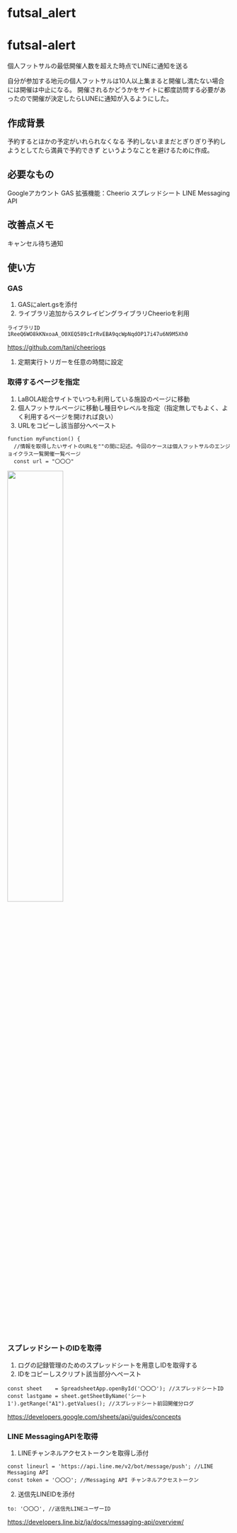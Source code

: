 # futsal_alert
# futsal-alert
個人フットサルの最低開催人数を超えた時点でLINEに通知を送る

自分が参加する地元の個人フットサルは10人以上集まると開催し満たない場合には開催は中止になる。
開催されるかどうかをサイトに都度訪問する必要があったので開催が決定したらLUNEに通知が入るようにした。




##  作成背景
  予約するとほかの予定がいれられなくなる
  予約しないままだとぎりぎり予約しようとしてたら満員で予約できず
  というようなことを避けるために作成。
  
  
  
##  必要なもの
  Googleアカウント
    GAS
      拡張機能：Cheerio
    スプレッドシート
  LINE Messaging API


##  改善点メモ
  キャンセル待ち通知
  
  
  
  
##  使い方

### GAS
1.  GASにalert.gsを添付
2.  ライブラリ追加からスクレイピングライブラリCheerioを利用
```
ライブラリID
1ReeQ6WO8kKNxoaA_O0XEQ589cIrRvEBA9qcWpNqdOP17i47u6N9M5Xh0
```
https://github.com/tani/cheeriogs
1.  定期実行トリガーを任意の時間に設定

### 取得するページを指定
1. LaBOLA総合サイトでいつも利用している施設のページに移動
2. 個人フットサルページに移動し種目やレベルを指定（指定無しでもよく、よく利用するページを開ければ良い）
3. URLをコピーし該当部分へペースト
```
function myFunction() {
  //情報を取得したいサイトのURLを""の間に記述。今回のケースは個人フットサルのエンジョイクラス一覧開催一覧ページ
  const url = "〇〇〇"
```
<img src="https://user-images.githubusercontent.com/5473564/191475721-61a103f7-325e-4b6d-b9e5-f2c050b8ff24.gif" width="50%">


### スプレッドシートのIDを取得
1.  ログの記録管理のためのスプレッドシートを用意しIDを取得する
2.  IDをコピーしスクリプト該当部分へペースト
```
const sheet    = SpreadsheetApp.openById('〇〇〇'); //スプレッドシートID
const lastgame = sheet.getSheetByName('シート1').getRange("A1").getValues(); //スプレッドシート前回開催分ログ
```
https://developers.google.com/sheets/api/guides/concepts

### LINE MessagingAPIを取得
1.  LINEチャンネルアクセストークンを取得し添付
```
const lineurl = 'https://api.line.me/v2/bot/message/push'; //LINE Messaging API
const token = '〇〇〇'; //Messaging API チャンネルアクセストークン
```
2.  送信先LINEIDを添付
```
to: '〇〇〇', //送信先LINEユーザーID
```
https://developers.line.biz/ja/docs/messaging-api/overview/
